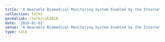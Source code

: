 ```yaml
---
title: 'A Wearable Biomedical Monitoring System Enabled by the Internet-of-Things'
collection: talks
permalink: /talk/csh2018
date: '2018-01-01'
venue: 'A Wearable Biomedical Monitoring System Enabled by the Internet-of-Things. NSF Connections in Smart Health (CSH) Workshop with Kapil R. Dandekar, Genevieve Dion, Adam Fontecchio, Timothy Kurzweg. Charlottesville, VA. September, 2018'
type: talk
---
```


